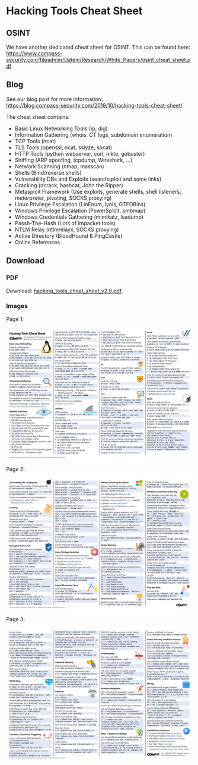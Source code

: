 # Hacking Tools Cheat Sheet

## OSINT

We have another dedicated cheat sheet for OSINT. This can be found here: https://www.compass-security.com/fileadmin/Datein/Research/White_Papers/osint_cheat_sheet.pdf

## Blog

See our blog post for more information: <br>
https://blog.compass-security.com/2019/10/hacking-tools-cheat-sheet/

The cheat sheet contains:
- Basic Linux Networking Tools (ip, dig)
- Information Gathering (whois, CT logs, subdomain enumeration)
- TCP Tools (ncat)
- TLS Tools (openssl, ncat, sslyze, socat)
- HTTP Tools (python webserver, curl, nikto, gobuster)
- Sniffing (ARP spoofing, tcpdump, Wireshark, …)
- Network Scanning (nmap, masscan)
- Shells (Bind/reverse shells)
- Vulnerability DBs and Exploits (searchsploit and some links)
- Cracking (ncrack, hashcat, John the Ripper)
- Metasploit Framework (Use exploits, generate shells, shell listeners, meterpreter, pivoting, SOCKS proxying)
- Linux Privilege Escalation (LinEnum, lynis, GTFOBins)
- Windows Privilege Escalation (PowerSploit, smbmap)
- Windows Credentials Gathering (mimikatz, lsadump)
- Passh-The-Hash (Lots of impacket tools)
- NTLM Relay (ntlmrelayx, SOCKS proxying)
- Active Directory (BloodHound & PingCastle)
- Online References

## Download

### PDF

Download: [hacking_tools_cheat_sheet_v2.0.pdf](https://github.com/CompassSecurity/Hacking_Tools_Cheat_Sheet/raw/master/hacking_tools_cheat_sheet_v2.0.pdf)

### Images

Page 1:

![Hacking Tools Cheat Sheet Page 1](https://raw.githubusercontent.com/CompassSecurity/Hacking_Tools_Cheat_Sheet/master/hacking_tools_cheat_sheet_v2.0-0.png)

Page 2:

![Hacking Tools Cheat Sheet Page 2](https://raw.githubusercontent.com/CompassSecurity/Hacking_Tools_Cheat_Sheet/master/hacking_tools_cheat_sheet_v2.0-1.png)

Page 3:

![Hacking Tools Cheat Sheet Page 2](https://raw.githubusercontent.com/CompassSecurity/Hacking_Tools_Cheat_Sheet/master/hacking_tools_cheat_sheet_v2.0-2.png)
